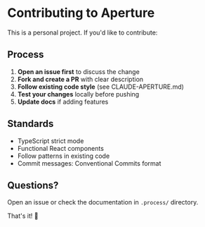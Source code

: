 # Contributing to Aperture

This is a personal project. If you'd like to contribute:

## Process

1. **Open an issue first** to discuss the change
2. **Fork and create a PR** with clear description
3. **Follow existing code style** (see CLAUDE-APERTURE.md)
4. **Test your changes** locally before pushing
5. **Update docs** if adding features

## Standards

- TypeScript strict mode
- Functional React components
- Follow patterns in existing code
- Commit messages: Conventional Commits format

## Questions?

Open an issue or check the documentation in `.process/` directory.

That's it! 🚀
